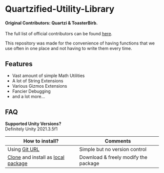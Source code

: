 # Quartzified-Utility-Library
#### Original Contributors: Quartzi & ToasterBirb.
The full list of official contributors can be found [here](https://github.com/Quartzified-Studios/Quartzified-Utility-Library/blob/main/contributers.md).

This repository was made for the convenience of having functions that we use often in one place and not having to write them every time.  

## Features

- Vast amount of simple Math Utilities
- A lot of String Extensions
- Various Gizmos Extensions
- Fancier Debugging
- and a lot more...


## FAQ
**Supported Unity Versions?**  
Definitely Unity 2021.3.5f1  

| **How to install?** | Comments |
|-------------|-------------|
| Using [Git URL](https://docs.unity3d.com/Manual/upm-ui-giturl.html) | Simple but no version control |
| [Clone](https://docs.github.com/en/repositories/creating-and-managing-repositories/cloning-a-repository#cloning-a-repository-to-github-desktop) and install as [local package](https://docs.unity3d.com/Manual/upm-ui-local.html) | Download & freely modify the package|
